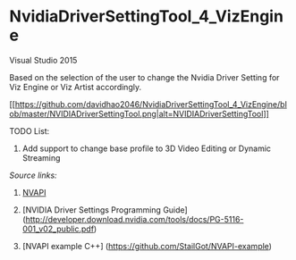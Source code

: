 # NvidiaDriverSettingTool_4_VizEngine

Visual Studio 2015

Based on the selection of the user to change the Nvidia Driver Setting for Viz Engine or Viz Artist accordingly.

[[https://github.com/davidhao2046/NvidiaDriverSettingTool_4_VizEngine/blob/master/NVIDIADriverSettingTool.png|alt=NVIDIADriverSettingTool]]

TODO List:

1. Add support to change base profile to 3D Video Editing or Dynamic Streaming


_Source links:_

1. [NVAPI](https://developer.nvidia.com/nvapi)

2. [NVIDIA Driver Settings Programming Guide] (http://developer.download.nvidia.com/tools/docs/PG-5116-001_v02_public.pdf)

3. [NVAPI example C++] (https://github.com/StailGot/NVAPI-example)


